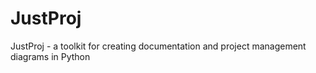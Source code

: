 # JustProj
JustProj - a toolkit for creating documentation and project management diagrams in Python
